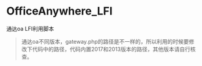 # OfficeAnywhere_LFI
通达oa LFI利用脚本
> 通达oa不同版本，gateway.php的路径是不一样的，所以利用的时候要修改下代码中的路径，代码内置2017和2013版本的路径，其他版本请自行核查。
